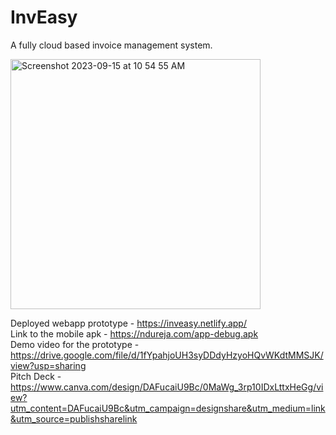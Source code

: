 # InvEasy  
A fully cloud based invoice management system.  


<img width="400" alt="Screenshot 2023-09-15 at 10 54 55 AM" src="https://github.com/namandureja/sih/assets/58641903/ec9609d4-4841-453a-a842-1ab6daa2f23b">

Deployed webapp prototype - https://inveasy.netlify.app/  
Link to the mobile apk - https://ndureja.com/app-debug.apk  
Demo video for the prototype - https://drive.google.com/file/d/1fYpahjoUH3syDDdyHzyoHQvWKdtMMSJK/view?usp=sharing  
Pitch Deck - https://www.canva.com/design/DAFucaiU9Bc/0MaWg_3rp10IDxLttxHeGg/view?utm_content=DAFucaiU9Bc&utm_campaign=designshare&utm_medium=link&utm_source=publishsharelink
